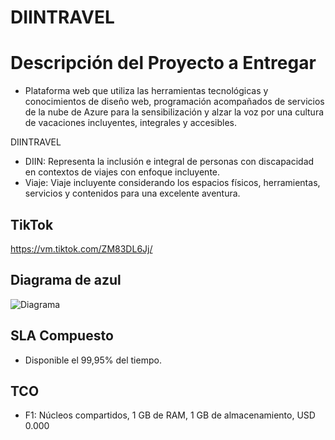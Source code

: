 # DIINTRAVEL
# Descripción del Proyecto a Entregar
- Plataforma web que utiliza las herramientas tecnológicas y conocimientos de diseño web, programación acompañados de servicios de la nube de Azure para la sensibilización y alzar la voz por una cultura de vacaciones incluyentes, integrales y accesibles.




DIINTRAVEL
- DIIN: Representa la inclusión e integral de personas con discapacidad en contextos de viajes con enfoque incluyente.
- Viaje: Viaje incluyente considerando los espacios físicos, herramientas, servicios y contenidos para una excelente aventura.



## TikTok
https://vm.tiktok.com/ZM83DL6Jj/



## Diagrama de azul

![Diagrama](https://user-images.githubusercontent.com/89532512/146712907-4a3fef2a-20fc-4e4b-b81d-e31bd469a52e.png)






## SLA Compuesto
- Disponible el 99,95% del tiempo.



## TCO
- F1: Núcleos compartidos, 1 GB de RAM, 1 GB de almacenamiento, USD 0.000

